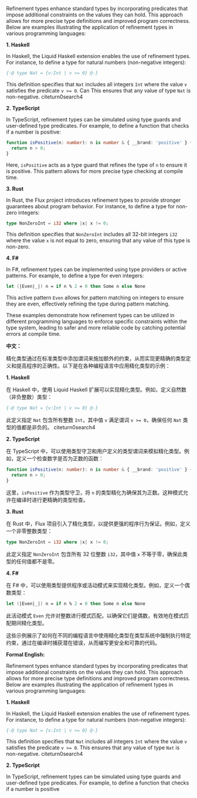 Refinement types enhance standard types by incorporating predicates that impose additional constraints on the values they can hold. This approach allows for more precise type definitions and improved program correctness. Below are examples illustrating the application of refinement types in various programming languages:

**1. Haskell**

In Haskell, the Liquid Haskell extension enables the use of refinement types. For instance, to define a type for natural numbers (non-negative integers):

```haskell
{-@ type Nat = {v:Int | v >= 0} @-}
```

This definition specifies that `Nat` includes all integers `Int` where the value `v` satisfies the predicate `v >= 0`. Can This ensures that any value of type `Nat` is non-negative. citeturn0search4

**2. TypeScript**

In TypeScript, refinement types can be simulated using type guards and user-defined type predicates. For example, to define a function that checks if a number is positive:

```typescript
function isPositive(n: number): n is number & { __brand: 'positive' } {
  return n > 0;
}
```

Here, `isPositive` acts as a type guard that refines the type of `n` to ensure it is positive. This pattern allows for more precise type checking at compile time.

**3. Rust**

In Rust, the Flux project introduces refinement types to provide stronger guarantees about program behavior. For instance, to define a type for non-zero integers:

```rust
type NonZeroInt = i32 where |x| x != 0;
```

This definition specifies that `NonZeroInt` includes all 32-bit integers `i32` where the value `x` is not equal to zero, ensuring that any value of this type is non-zero.

**4. F#**

In F#, refinement types can be implemented using type providers or active patterns. For example, to define a type for even integers:

```fsharp
let (|Even|_|) n = if n % 2 = 0 then Some n else None
```

This active pattern `Even` allows for pattern matching on integers to ensure they are even, effectively refining the type during pattern matching.

These examples demonstrate how refinement types can be utilized in different programming languages to enforce specific constraints within the type system, leading to safer and more reliable code by catching potential errors at compile time.

**中文：**

精化类型通过在标准类型中添加谓词来施加额外的约束，从而实现更精确的类型定义和提高程序的正确性。以下是在各种编程语言中应用精化类型的示例：

**1. Haskell**

在 Haskell 中，使用 Liquid Haskell 扩展可以实现精化类型。例如，定义自然数（非负整数）类型：

```haskell
{-@ type Nat = {v:Int | v >= 0} @-}
```

此定义指定 `Nat` 包含所有整数 `Int`，其中值 `v` 满足谓词 `v >= 0`，确保任何 `Nat` 类型的值都是非负的。 citeturn0search4

**2. TypeScript**

在 TypeScript 中，可以使用类型守卫和用户定义的类型谓词来模拟精化类型。例如，定义一个检查数字是否为正数的函数：

```typescript
function isPositive(n: number): n is number & { __brand: 'positive' } {
  return n > 0;
}
```

这里，`isPositive` 作为类型守卫，将 `n` 的类型精化为确保其为正数。这种模式允许在编译时进行更精确的类型检查。

**3. Rust**

在 Rust 中，Flux 项目引入了精化类型，以提供更强的程序行为保证。例如，定义一个非零整数类型：

```rust
type NonZeroInt = i32 where |x| x != 0;
```

此定义指定 `NonZeroInt` 包含所有 32 位整数 `i32`，其中值 `x` 不等于零，确保此类型的任何值都不是零。

**4. F#**

在 F# 中，可以使用类型提供程序或活动模式来实现精化类型。例如，定义一个偶数类型：

```fsharp
let (|Even|_|) n = if n % 2 = 0 then Some n else None
```

此活动模式 `Even` 允许对整数进行模式匹配，以确保它们是偶数，有效地在模式匹配期间精化类型。

这些示例展示了如何在不同的编程语言中使用精化类型在类型系统中强制执行特定约束，通过在编译时捕获潜在错误，从而编写更安全和可靠的代码。

**Formal English:**

Refinement types enhance standard types by incorporating predicates that impose additional constraints on the values they can hold. This approach allows for more precise type definitions and improved program correctness. Below are examples illustrating the application of refinement types in various programming languages:

**1. Haskell**

In Haskell, the Liquid Haskell extension enables the use of refinement types. For instance, to define a type for natural numbers (non-negative integers):

```haskell
{-@ type Nat = {v:Int | v >= 0} @-}
```

This definition specifies that `Nat` includes all integers `Int` where the value `v` satisfies the predicate `v >= 0`. This ensures that any value of type `Nat` is non-negative. citeturn0search4

**2. TypeScript**

In TypeScript, refinement types can be simulated using type guards and user-defined type predicates. For example, to define a function that checks if a number is positive 
